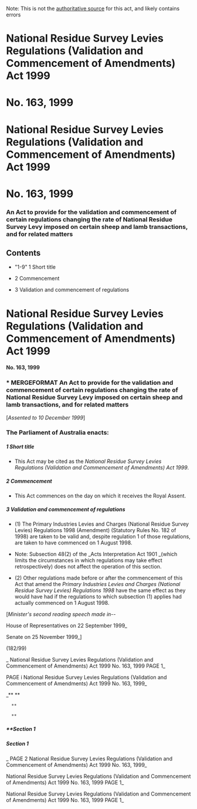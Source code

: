 Note: This is not the [authoritative source](https://www.comlaw.gov.au/Details/C2004C01074) for this act, and likely contains errors



# National Residue Survey Levies Regulations (Validation and Commencement of Amendments) Act 1999

# No. 163, 1999



# National Residue Survey Levies Regulations (Validation and Commencement of Amendments) Act 1999

# No. 163, 1999

### An Act to provide for the validation and commencement of certain regulations changing the rate of National Residue Survey Levy imposed on certain sheep and lamb transactions, and for related matters

## 
## Contents


   *   "1-9" 1	Short title	 

   * 2	Commencement	 

   * 3	Validation and commencement of regulations	 



# National Residue Survey Levies Regulations (Validation and Commencement of Amendments) Act 1999

#### No. 163, 1999

### \* MERGEFORMAT An Act to provide for the validation and commencement of certain regulations changing the rate of National Residue Survey Levy imposed on certain sheep and lamb transactions, and for related matters

[_Assented to 10 December 1999_]

### The Parliament of Australia enacts: 

##### 1  Short title

  * This Act may be cited as the _National Residue Survey Levies Regulations (Validation and Commencement of Amendments) Act 1999_.

##### 2  Commencement

  * This Act commences on the day on which it receives the Royal Assent.

##### 3  Validation and commencement of regulations

  * (1) The Primary Industries Levies and Charges (National Residue Survey Levies) Regulations 1998 (Amendment) (Statutory Rules No. 182 of 1998) are taken to be valid and, despite regulation 1 of those regulations, are taken to have commenced on 1 August 1998.

   * Note: Subsection 48(2) of the _Acts Interpretation Act 1901 _(which limits the circumstances in which regulations may take effect retrospectively) does not affect the operation of this section.

  * (2) Other regulations made before or after the commencement of this Act that amend the _Primary Industries Levies and Charges (National Residue Survey Levies) Regulations 1998_ have the same effect as they would have had if the regulations to which subsection (1) applies had actually commenced on 1 August 1998.

[_Minister's second reading speech made in--_

House of Representatives on 22 September 1999_

Senate on 25 November 1999_]

(182/99)

_  National Residue Survey Levies Regulations (Validation and Commencement of Amendments) Act 1999         No. 163, 1999        PAGE 1_

 PAGE i         National Residue Survey Levies Regulations (Validation and Commencement of Amendments) Act 1999         No. 163, 1999_

_**      **

      **

      **

##### **Section   1

      

      

      

##### Section   1

_ PAGE 2              National Residue Survey Levies Regulations (Validation and Commencement of Amendments) Act 1999         No. 163, 1999_

  National Residue Survey Levies Regulations (Validation and Commencement of Amendments) Act 1999         No. 163, 1999             PAGE 1_

  National Residue Survey Levies Regulations (Validation and Commencement of Amendments) Act 1999         No. 163, 1999        PAGE 1_

